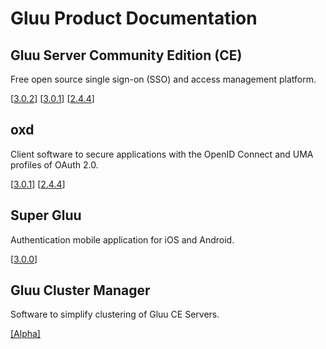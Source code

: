 # Gluu Product Documentation

## Gluu Server Community Edition (CE) 
Free open source single sign-on (SSO) and access management platform.
		
[[3.0.2](./ce/3.0.2)] [[3.0.1](./ce/3.0.1)] [[2.4.4](./ce/2.4.4)]


## oxd 
Client software to secure applications with the OpenID Connect and UMA profiles of OAuth 2.0.

[[3.0.1](./oxd/3.0.1)]  [[2.4.4](./oxd/2.4.4)]


## Super Gluu 
Authentication mobile application for iOS and Android.

[[3.0.0](./supergluu/3.0.0)]

## Gluu Cluster Manager
Software to simplify clustering of Gluu CE Servers.

[[Alpha]](./cm/alpha)

